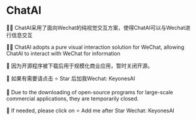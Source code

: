 # ChatAI

👨‍🌾‍ ChatAI采用了面向Wechat的纯视觉交互方案，使得ChatAI可以与Wechat进行信息交互

👨‍💻‍ ChatAI adopts a pure visual interaction solution for WeChat, allowing ChatAI to interact with WeChat for information


🤖 因为开源程序被下载后用于规模化商业应用，暂时关闭开源。

🤖 如果有需要请点击 ⭐️ Star 后加我Wechat: KeyonesAI


🤖 Due to the downloading of open-source programs for large-scale commercial applications, they are temporarily closed.

🤖 If needed, please click on ⭐ Add me after Star Wechat: KeyonesAI


  

